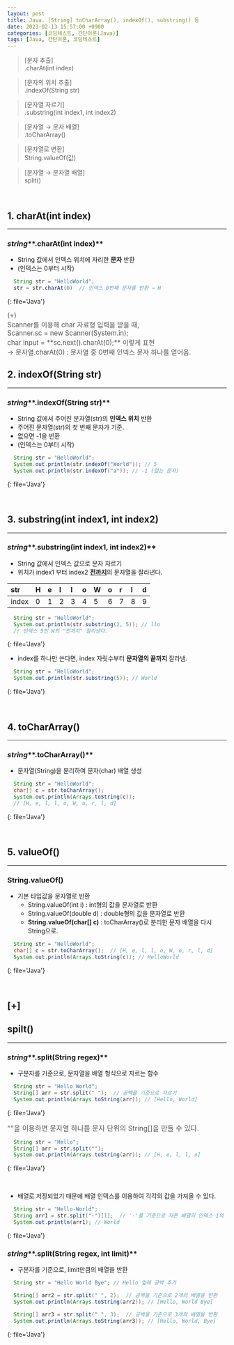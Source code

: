 ```yaml
---
layout: post
title: Java. [String] toCharArray(), indexOf(), substring() 등  
date: 2023-02-13 15:57:00 +0900
categories: [코딩테스트, 간단이론(Java)]
tags: [Java, 간단이론, 코딩테스트]
---
```


> [문자 추출] 
\
> .charAt(int index)

> [문자의 위치 추출] 
\
> .indexOf(String str)

> [문자열 자르기] 
\
> .substring(int index1, int index2)

> [문자열 → 문자 배열] 
\
> .toCharArray()

> [문자열로 변환]
\
> String.valueOf(값)

> [문자열 → 문자열 배열] 
\
> split()

<br>

<!-- todo: *string*.charAt(int index) : 특정 위치 문자 리턴 -->
## 1. charAt(int index)
---
### *string***.charAt(int index)**
* String 값에서 인덱스 위치에 자리한 **문자** 반환
* (인덱스는 0부터 시작)

```java
  String str = "HelloWorld";
  str = str.charAt(0)  // 인덱스 0번째 문자를 반환 → H
```
{: file='Java'}

<span style='font-size: 0.95rem; color: #555;'>
(+)<br>
Scanner를 이용해 char 자료형 입력을 받을 때,<br>
Scanner.sc = new Scanner(System.in);<br>
char input = **sc.next().charAt(0);** 이렇게 표현<br>
→ 문자열.charAt(0) : 문자열 중 0번째 인덱스 문자 하나를 얻어옴.
</span> 

<br>

<!-- todo: indexOf(String str) : 문자열 내에서 문자열의 위치를 리턴 -->
## 2. indexOf(String str)
---
### *string***.indexOf(String str)**
* String 값에서 주어진 문자열(str)의 **인덱스 위치** 반환 
* 주어진 문자열(str)의 첫 번째 문자가 기준.
* 없으면 -1을 반환
* (인덱스는 0부터 시작)

```java
  String str = "HelloWorld";
  System.out.println(str.indexOf("World")); // 5
  System.out.println(str.indexOf("a")); // -1 (없는 문자)
```
{: file='Java'}

<br>


<!-- todo: substring(int beginindex) : beginindex위치에서 끝까지 잘라낸 새로운 문자열을 리턴 -->
<!-- todo: substring(int beginindex, int endindex) -->
## 3. substring(int index1, int index2)
---
### *string***.substring(int index1, int index2)**
* String 값에서 인덱스 값으로 문자 자르기
* 위치가 index1 부터 index2 <u><b>전까지</b></u>의 문자열을 잘라낸다.

|  str  | H | e | l | l | o | W | o | r | l | d |
|:------|:--|:--|:--|:--|:--|:--|:--|:--|:--|:--|
| index | 0 | 1 | 2 | 3 | 4 | 5 | 6 | 7 | 8 | 9 |


```java
  String str = "HelloWorld";
  System.out.println(str.substring(2, 5)); // llo
  // 인덱스 5인 W의 "전까지" 잘라낸다.
```
{: file='Java'}

* index를 하나만 쓴다면, index 자릿수부터 **문자열의 끝까지** 잘라냄.

```java
  String str = "HelloWorld";
  System.out.println(str.substring(5)); // World
```
{: file='Java'}

<br>

<!-- todo: 문자열을 분리시켜서 문자 배열 생성 toCharArray()-->
## 4. toCharArray()
---
### *string***.toCharArray()**
* 문자열(String)을 분리하여 문자(char) 배열 생성
```java
  String str = "HelloWorld";
  char[] c = str.toCharArray();  
  System.out.println(Arrays.toString(c));
  // [H, e, l, l, o, W, o, r, l, d]
```
{: file='Java'}

<br>


<!-- todo: String.valueOf() : toCharArray()로 나눈 문자배열을 String화 시켜줌 -->
## 5. valueOf() 
---
### **String.valueOf()**
* 기본 타입값을 문자열로 반환
  * String.valueOf(int i) : int형의 값을 문자열로 반환
  * String.valueOf(double d) : double형의 값을 문자열로 반환
  * **String.valueOf(char[] c)** : toCharArray()로 분리한 문자 배열을 다시 String으로.

```java
  String str = "HelloWorld";
  char[] c = str.toCharArray();  // [H, e, l, l, o, W, o, r, l, d]
  System.out.println(Arrays.toString(c)); // HelloWorld
```
{: file='Java'}

<br>

## [+]
## spilt()
---
### *string***.split(String regex)**
* 구분자를 기준으로, 문자열을 배열 형식으로 자르는 함수

```java
  String str = "Hello World";
  String[] arr = str.split(" ");  // 공백을 기준으로 자르기
  System.out.println(Arrays.toString(arr)); // [Hello, World]
```
{: file='Java'}


<span style='font-size: 1rem; color: #555;'>
""을 이용하면 문자열 하나를 문자 단위의 String[]을 만들 수 있다.
</span>

```java
  String str = "Hello";
  String[] arr = str.split(""); 
  System.out.println(Arrays.toString(arr)); // [H, e, l, l, o]
```
{: file='Java'}

<br>

* 배열로 저장되었기 때문에 배열 인덱스를 이용하여 각각의 값을 가져올 수 있다.

```java
  String str = "Hello-World";
  String arr1 = str.split("-")[1];  // '-'를 기준으로 자른 배열의 인덱스 1의 값
  System.out.println(arr1); // World
```
{: file='Java'}

### *string***.split(String regex, int limit)**
* 구분자를 기준으로, limit만큼의 배열을 반환

```java
  String str = "Hello World Bye"; // Hello 앞에 공백 추가

  String[] arr2 = str.split(" ", 2);  // 공백을 기준으로 2개의 배열을 반환
  System.out.println(Arrays.toString(arr2)); // [Hello, World Bye]

  String[] arr3 = str.split(" ", 3);  // 공백을 기준으로 3개의 배열을 반환
  System.out.println(Arrays.toString(arr3)); // [Hello, World, Bye]
```
{: file='Java'}